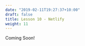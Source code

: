 ```yaml
---
date: "2019-02-11T19:27:37+10:00"
draft: false
title: Lesson 10 - Netlify
weight: 11
---
```


Coming Soon!
